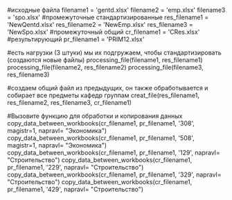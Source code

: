 
#исходные файла
filename1 = 'gentd.xlsx'
filename2 = 'emp.xlsx'
filename3 = 'spo.xlsx'
#промежуточные стандартизированные
res_filename1 = 'NewQentd.xlsx'
res_filename2 = 'NewEmp.xlsx'
res_filename3 = 'NewSpo.xlsx'
#промежуточный общий
cr_filename1 = 'CRes.xlsx'
#результирующий
pr_filename1 = 'PRIM12.xlsx'



#есть нагрузки (3 штуки) мы их подгружаем, чтобы стандартизировать (создаются новые файлы)
processing_file(filename1, res_filename1)
processing_file(filename2, res_filename2)
processing_file(filename3, res_filename3)

#создаем общий файл из предыдущих, он также обработывается и собирает все предметы кафедр группам
creat_file(res_filename1, res_filename2, res_filename3, cr_filename1)

#Вызовите функцию для обработки и копирования данных
copy_data_between_workbooks(cr_filename1, pr_filename1, '308', magistr=1, napravl= "Экономика")
copy_data_between_workbooks(cr_filename1, pr_filename1, '508', magistr=1, napravl= "Экономика")
copy_data_between_workbooks(cr_filename1, pr_filename1, '129', napravl= "Строительство")
copy_data_between_workbooks(cr_filename1, pr_filename1, '229', napravl= "Строительство")
copy_data_between_workbooks(cr_filename1, pr_filename1, '329', napravl= "Строительство")
copy_data_between_workbooks(cr_filename1, pr_filename1, '429', napravl= "Строительство")
